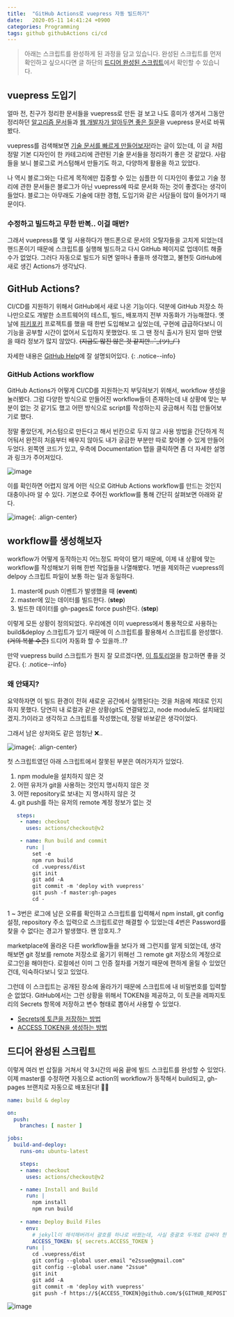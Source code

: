 ```yaml
---
title:  "GitHub Actions로 vuepress 자동 빌드하기"
date:   2020-05-11 14:41:24 +0900
categories: Programming
tags: github githubActions ci/cd
---
```


> 아래는 스크립트를 완성하게 된 과정을 담고 있습니다. 완성된 스크립트를 먼저 확인하고 싶으시다면 글 하단의 [드디어 완성된 스크립트](#드디어-완성된-스크립트)에서 확인할 수 있습니다.

## vuepress 도입기
얼마 전, 친구가 정리한 문서들을 vuepress로 만든 걸 보고 나도 흥미가 생겨서 그동안 정리하던 [알고리즘 문서](/Algorithm)들과 [웹 개발자가 알아두면 좋은 질문](/common_questions_for_Web_Developer)을 vuepress 문서로 바꿔봤다.

vuepress를 검색해보면 [기술 문서를 빠르게 만들어보자!](https://limdongjin.github.io/vuejs/vuepress/)라는 글이 있는데, 이 글 처럼 정말 기본 디자인이 한 카테고리에 관련된 기술 문서들을 정리하기 좋은 것 같았다. 사람들을 보니 블로그로 커스텀해서 만들기도 하고, 다양하게 활용을 하고 있었다.

나 역시 블로그와는 다르게 목적에만 집중할 수 있는 심플한 이 디자인이 좋았고 기술 정리에 관한 문서들은 블로그가 아닌 vuepress에 따로 문서화 하는 것이 좋겠다는 생각이 들었다. 블로그는 아무래도 기술에 대한 경험, 도입기와 같은 사담들이 많이 들어가기 때문이다. 

### 수정하고 빌드하고 무한 반복.. 이걸 매번?
그래서 vuepress를 몇 일 사용하다가 핸드폰으로 문서의 오탈자들을 고치게 되었는데 핸드폰이기 때문에 스크립트를 실행해 빌드하고 다시 GitHub 페이지로 업데이트 해줄 수가 없었다. 그러다 자동으로 빌드가 되면 얼마나 좋을까 생각했고, 불현듯 GitHub에 새로 생긴 Actions가 생각났다.

## GitHub Actions? 
CI/CD를 지원하기 위해서 GitHub에서 새로 나온 기능이다. 덕분에 GitHub 저장소 하나만으로도 개발한 소프트웨어의 테스트, 빌드, 배포까지 전부 자동화가 가능해졌다. 옛날에 [피키포키](https://github.com/connect-foundation/2019-07) 프로젝트를 했을 때 한번 도입해보고 싶었는데, 구현에 급급하다보니 이 기능을 공부할 시간이 없어서 도입하지 못했었다. 또 그 땐 정식 출시가 된지 얼마 안됐을 때라 정보가 많지 않았다. ~~(지금도 많진 않은 것 같지만..¯\_(ツ)_/¯)~~

자세한 내용은 [GitHub Help](https://help.github.com/en/actions/getting-started-with-github-actions/about-github-actions)에 잘 설명되어있다. 
{: .notice--info}

### GitHub Actions workflow

GitHub Actions가 어떻게 CI/CD를 지원하는지 부딪혀보기 위해서, workflow 생성을 눌러봤다. 그럼 다양한 방식으로 만들어진 workflow들이 존재하는데 내 상황에 맞는 부분이 없는 것 같기도 했고 어떤 방식으로 script를 작성하는지 궁금해서 직접 만들어보기로 했다. 

정말 좋았던게, 커스텀으로 만든다고 해서 빈칸으로 두지 않고 사용 방법을 간단하게 적어둬서 완전히 처음부터 배우지 않아도 내가 궁금한 부분만 따로 찾아볼 수 있게 만들어두었다. 왼쪽엔 코드가 있고, 우측에 Documentation 탭을 클릭하면 좀 더 자세한 설명과 링크가 주어져있다.

![image](https://user-images.githubusercontent.com/42017052/81528561-f6e88600-9397-11ea-9e7c-65752a9783cd.png) 

이를 확인하면 어렵지 않게 어떤 식으로 GitHub Actions workflow를 만드는 것인지 대충이나마 알 수 있다. 기본으로 주어진 workflow를 통해 간단히 살펴보면 아래와 같다. 

![image](https://user-images.githubusercontent.com/42017052/81530057-0b7a4d80-939b-11ea-86bb-2d55975e78ee.png){: .align-center}


## workflow를 생성해보자

workflow가 어떻게 동작하는지 어느정도 파악이 됐기 때문에, 이제 내 상황에 맞는 workflow를 작성해보기 위해 한번 작업들을 나열해봤다. 1번을 제외하곤 vuepress의 delpoy 스크립트 파일이 보통 하는 일과 동일하다. 

1. master에 push 이벤트가 발생했을 때 (**event**)
1. master에 있는 데이터를 빌드한다. (**step**)
1. 빌드한 데이터를 gh-pages로 force push한다. (**step**)

이렇게 모든 상황이 정의되었다. 우리에겐 이미 vuepress에서 통용적으로 사용하는 build&deploy 스크립트가 있기 때문에 이 스크립트를 활용해서 스크립트를 완성했다. ~~(거의 복붙 수준)~~ 드디어 자동화 할 수 있을까..!?

만약 vuepress build 스크립트가 뭔지 잘 모르겠다면, [이 튜토리얼](https://vuepress.vuejs.org/guide/deploy.html#github-pages)을 참고하면 좋을 것 같다.
{: .notice--info}

### 왜 안돼지?

요약하자면 이 빌드 환경이 전혀 새로운 공간에서 실행된다는 것을 처음에 제대로 인지하지 못했다. 당연히 내 로컬과 같은 상황(git도 연결돼있고, node module도 설치돼있겠지..?)이라고 생각하고 스크립트를 작성했는데, 정말 바보같은 생각이었다. 

그래서 남은 상처와도 같은 엄청난 ❌.. 

![image](https://user-images.githubusercontent.com/42017052/81530594-27caba00-939c-11ea-826d-e482bba81092.png){: .align-center}

첫 스크립트였던 아래 스크립트에서 잘못된 부분은 여러가지가 있었다. 

1. npm module을 설치하지 않은 것
1. 어떤 유저가 git을 사용하는 것인지 명시하지 않은 것
1. 어떤 repository로 보내는 지 명시하지 않은 것
1. git push를 하는 유저의 remote 계정 정보가 없는 것

```yml
   steps:
    - name: checkout
      uses: actions/checkout@v2

    - name: Run build and commit
      run: |
        set -e
        npm run build
        cd .vuepress/dist
        git init
        git add -A
        git commit -m 'deploy with vuepress'
        git push -f master:gh-pages
        cd -
```

1 ~ 3번은 로그에 남은 오류를 확인하고 스크립트를 입력해서 npm install, git config 설정, repository 주소 입력으로 스크립트로만 해결할 수 있었는데 4번은 Password를 찾을 수 없다는 경고가 발생했다. 왠 암호지..? 

marketplace에 올라온 다른 workflow들을 보다가 왜 그런지를 알게 되었는데, 생각해보면 git 정보를 remote 저장소로 옮기기 위해선 그 remote git 저장소의 계정으로 로그인을 해야한다. 로컬에선 이미 그 인증 절차를 거쳤기 때문에 편하게 올릴 수 있었던 건데, 익숙하다보니 잊고 있었다.

그런데 이 스크립트는 공개된 장소에 올라가기 때문에 스크립트에 내 비밀번호를 입력할 순 없었다. GitHub에서는 그런 상황을 위해서 TOKEN을 제공하고, 이 토큰을 레파지토리의 Secrets 항목에 저장하고 변수 형태로 뽑아서 사용할 수 있었다.

- [Secrets에 토큰을 저장하는 방법](https://help.github.com/en/actions/configuring-and-managing-workflows/creating-and-storing-encrypted-secrets)
- [ACCESS TOKEN을 생성하는 방법](https://help.github.com/en/github/authenticating-to-github/creating-a-personal-access-token-for-the-command-line)
 
## 드디어 완성된 스크립트

이렇게 여러 번 삽질을 거쳐서 약 3시간의 싸움 끝에 빌드 스크립트를 완성할 수 있었다. 이제 master를 수정하면 자동으로 action의 workflow가 동작해서 build되고, gh-pages 브랜치로 자동으로 배포된다! 🎉🎉

```yml
name: build & deploy

on:
  push:
    branches: [ master ]

jobs:
  build-and-deploy:
    runs-on: ubuntu-latest

    steps:
    - name: checkout
      uses: actions/checkout@v2

    - name: Install and Build
      run: |
        npm install
        npm run build
        
    - name: Deploy Build Files
      env:
        # jekyll이 해석해버려서 괄호를 하나로 바꿨는데, 사실 중괄호 두개로 감싸야 한다. 
        ACCESS_TOKEN: ${ secrets.ACCESS_TOKEN } 
      run: |
        cd .vuepress/dist
        git config --global user.email "e2ssue@gmail.com"
        git config --global user.name "2ssue"
        git init
        git add -A
        git commit -m 'deploy with vuepress'
        git push -f https://${ACCESS_TOKEN}@github.com/${GITHUB_REPOSITORY}.git master:gh-pages
```

![image](https://user-images.githubusercontent.com/42017052/81532269-146d1e00-939f-11ea-9742-3f61266f6762.png)

